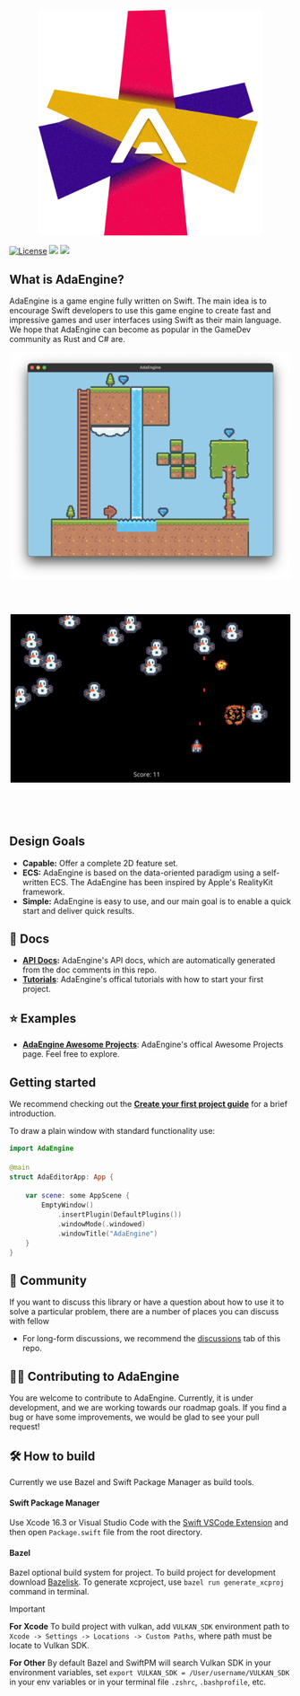 <p align="center">
  <a href="https://adaengine.github.io">
    <img src="Assets/ae_github_logo.png" width="400" alt="Ada Engine logo">
  </a>
</p>

[![License](https://img.shields.io/badge/license-MIT-blue.svg)](https://github.com/AdaEngine/AdaEngine/blob/main/LICENSE)
[![](https://img.shields.io/endpoint?url=https%3A%2F%2Fswiftpackageindex.com%2Fapi%2Fpackages%2FAdaEngine%2FAdaEngine%2Fbadge%3Ftype%3Dswift-versions)](https://swiftpackageindex.com/AdaEngine/AdaEngine)
[![](https://img.shields.io/endpoint?url=https%3A%2F%2Fswiftpackageindex.com%2Fapi%2Fpackages%2FAdaEngine%2FAdaEngine%2Fbadge%3Ftype%3Dplatforms)](https://swiftpackageindex.com/AdaEngine/AdaEngine)


## What is AdaEngine?

AdaEngine is a game engine fully written on Swift. The main idea is to encourage Swift developers to use this game engine to create fast and impressive games and user interfaces using Swift as their main language. We hope that AdaEngine can become as popular in the GameDev community as Rust and C# are.

<p align="center">
  <a href="https://adaengine.github.io">
    <img src="Assets/tilemap.png" width="500" alt="Screenshot from test game SpaceInvaders">
  </a>

  <a href="https://adaengine.github.io">
    <img src="Assets/space_invaders.jpeg" width="500" vspace="60" alt="Screenshot from test game SpaceInvaders">
  </a>
</p>

## Design Goals

* **Capable:** Offer a complete 2D feature set.
* **ECS:** AdaEngine is based on the data-oriented paradigm using a self-written ECS. The AdaEngine has been inspired by Apple's RealityKit framework.
* **Simple:** AdaEngine is easy to use, and our main goal is to enable a quick start and deliver quick results.

## 📕 Docs

* **[API Docs](https://adaengine.org/adaengine-docs/documentation/adaengine/):** AdaEngine's API docs, which are automatically generated from the doc comments in this repo.
* **[Tutorials](https://adaengine.github.io/adaengine-docs/tutorials/adaengine/)**: AdaEngine's offical tutorials with how to start your first project.

## ⭐️ Examples

* **[AdaEngine Awesome Projects](https://github.com/AdaEngine/AdaEngineAwesome)**: AdaEngine's offical Awesome Projects page. Feel free to explore.

## Getting started

We recommend checking out the **[Create your first project guide](https://adaengine.github.io/adaengine-docs/tutorials/adaengine/createproject)** for a brief introduction.

To draw a plain window with standard functionality use:

```swift
import AdaEngine

@main
struct AdaEditorApp: App {

    var scene: some AppScene {
        EmptyWindow()
            .insertPlugin(DefaultPlugins())
            .windowMode(.windowed)
            .windowTitle("AdaEngine")
    }
}
```

## 👥 Community

If you want to discuss this library or have a question about how to use it to solve a particular
problem, there are a number of places you can discuss with fellow

  * For long-form discussions, we recommend the
    [discussions](http://github.com/AdaEngine/AdaEngine/discussions) tab of this
    repo.

## 👨‍💻 Contributing to AdaEngine

You are welcome to contribute to AdaEngine. Currently, it is under development, and we are working towards our roadmap goals. If you find a bug or have some improvements, we would be glad to see your pull request!

## 🛠️ How to build

Currently we use Bazel and Swift Package Manager as build tools. 

#### Swift Package Manager

Use Xcode 16.3 or Visual Studio Code with the [Swift VSCode Extension](https://www.swift.org/blog/vscode-extension/) and then open `Package.swift` file from the root directory. 

#### Bazel 

Bazel optional build system for project. To build project for development download [Bazelisk](https://github.com/bazelbuild/bazelisk). To generate xcproject, use `bazel run generate_xcproj` command in terminal. 

> [!IMPORTANT]
>
> **For Xcode**
> To build project with vulkan, add `VULKAN_SDK` environment path to `Xcode -> Settings -> Locations -> Custom Paths`, where path must be locate to Vulkan SDK.
>
> **For Other**
> By default Bazel and SwiftPM will search Vulkan SDK in your environment variables, set `export VULKAN_SDK = /User/username/VULKAN_SDK` in your env variables or in your terminal file `.zshrc`, `.bashprofile`, etc.

